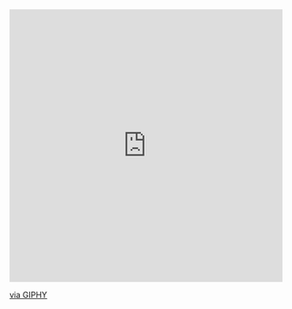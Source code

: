 <iframe src="https://giphy.com/embed/5gYnpvfaqegzW1sj9L" width="480" height="480" frameBorder="0" class="giphy-embed" allowFullScreen></iframe><p><a href="https://giphy.com/gifs/dog-doggo-dogo-5gYnpvfaqegzW1sj9L">via GIPHY</a></p>
